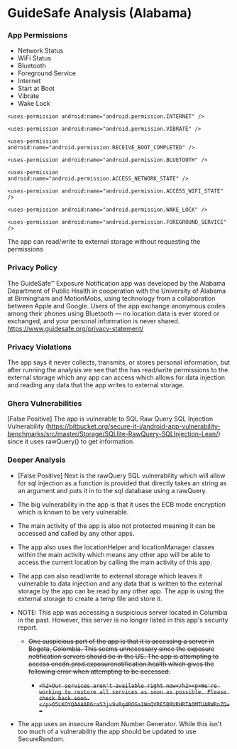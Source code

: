 # GuideSafe Analysis (Alabama)
### App Permissions
  - Network Status
  - WiFi Status
  - Bluetooth
  - Foreground Service
  - Internet
  - Start at Boot
  - Vibrate
  - Wake Lock


```
<uses-permission android:name="android.permission.INTERNET" />

<uses-permission android:name="android.permission.VIBRATE" />

<uses-permission android:name="android.permission.RECEIVE_BOOT_COMPLETED" />

<uses-permission android:name="android.permission.BLUETOOTH" />

<uses-permission android:name="android.permission.ACCESS_NETWORK_STATE" />

<uses-permission android:name="android.permission.ACCESS_WIFI_STATE" />

<uses-permission android:name="android.permission.WAKE_LOCK" />

<uses-permission android:name="android.permission.FOREGROUND_SERVICE" />
```

The app can read/write to external storage without requesting the permissions

### Privacy Policy
The GuideSafe™ Exposure Notification app was developed by the Alabama Department of Public Health in cooperation with the University of Alabama at Birmingham and MotionMobs, using technology from a collaboration between Apple and Google. Users of the app exchange anonymous codes among their phones using Bluetooth — no location data is ever stored or exchanged, and your personal information is never shared.
https://www.guidesafe.org/privacy-statement/

### Privacy Violations
The app says it never collects, transmits, or stores personal information, but after running the analysis we see that the has read/write permissions to the external storage which any app can access which allows for data injection and reading any data that the app writes to external storage.

### Ghera Vulnerabilities
[False Positive] The app is vulnerable to SQL Raw Query SQL Injection Vulnerability (https://bitbucket.org/secure-it-i/android-app-vulnerability-benchmarks/src/master/Storage/SQLlite-RawQuery-SQLInjection-Lean/) since it uses rawQuery() to get information. 

### Deeper Analysis
- [False Positive] Next is the rawQuery SQL vulnerability which will allow for sql injection as a function is provided that directly takes an string as an argument and puts it in to the sql database using a rawQuery.
- The big vulnerability in the app is that it uses the ECB mode encryption which is known to be very vulnerable. 
- The main activity of the app is also not protected meaning it can be accessed and called by any other apps.
- The app also uses the locationHelper and locationManager classes within the main activity which means any other app will be able to access the current location by calling the main activity of this app.
- The app can also read/write to external storage which leaves it vulnerable to data injection and any data that is written to the external storage by the app can be read by any other app. The app is using the external storage to create a temp file and store it.
- NOTE: This app was accessing a suspicious server located in Columbia in the past. However, this server is no longer listed in this app's security report. 

  - ~~One suspicious part of the app is that it is accessing a server in Bogota, Colombia. This seems unnecessary since the exposure notification servers should be in the US. The app is attempting to access encdn.prod.exposurenotification.health which gives the following error when attempting to be accessed.~~

    - ~~`<h2>Our services aren't available right now</h2><p>We're working to restore all services as soon as possible. Please check back soon.</p>05LKOYQAAAAB6raS3jv9vRq4ROGa1WoQVRE5BRURHRTA0MTUARWRnZQ==`~~

- The app uses an insecure Random Number Generator. While this isn't too much of a vulnerability the app should be updated to use SecureRandom.
